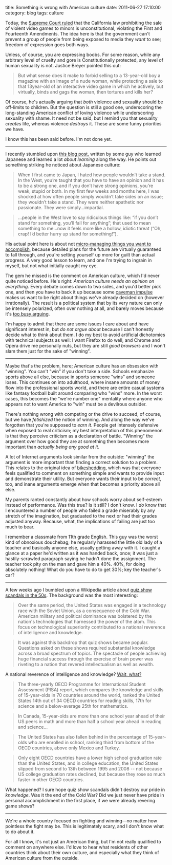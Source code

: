 title: Something is wrong with American culture
date: 2011-06-27 17:10:00
category: blog
tags: culture

Today, the [Supreme Court ruled][violent game decision] that the California law prohibiting the sale of violent video games to minors is unconstitutional, violating the First and Fourteenth Amendments.  The idea here is that the government can't prevent a group of people from being exposed to media they _want_ to see; freedom of expression goes both ways.

Unless, of course, you are expressing boobs.  For some reason, while any arbitrary level of cruelty and gore is Constitutionally protected, any level of human sexuality is not.  Justice Breyer pointed this out:

> But what sense does it make to forbid selling to a 13-year-old boy a magazine with an image of a nude woman, while protecting a sale to that 13­year-old of an interactive video game in which he actively, but virtually, binds and gags the woman, then tortures and kills her?

Of course, he's actually arguing that _both_ violence and sexuality should be off-limits to children.  But the question is still a good one, underscoring the long-standing American conflict of loving violence while underscoring sexuality with shame.  It need not be said, but I remind you that sexuality _creates_ life, whereas violence _destroys_ it.  These are some funny priorities we have.

I know this has been said before.  I'm not done yet.

<!-- more -->

---

I recently stumbled upon [this blog post][probability over certainty], written by some guy who learned Japanese and learned a lot _about learning_ along the way.  He points out something striking he noticed about Japanese culture:

> When I first came to Japan, I hated how people wouldn’t take a stand. In the West, you’re taught that you have to have an opinion and it has to be a strong one, and if you don’t have strong opinions, you’re weak, stupid or both. In my first few weeks and months here, I was shocked at how often people simply wouldn’t take sides on an issue; they wouldn’t take a stand. They were neither apathetic nor passionate. They were simply…impartial.

> ...people in the West love to say ridiculous things like: “if you don’t stand for something, you’ll fall for anything”; that used to mean something to me…now it feels more like a hollow, idiotic threat (“Oh, crap! I’d better hurry up stand for something!”).

His actual point here is about not [micro-managing things you want to accomplish][equivocation cripples action], because detailed plans for the future are virtually guaranteed to fall through, and you're setting yourself up more for guilt than actual progress.  A very good lesson to learn, and one I'm trying to ingrain in myself, but not what initially caught my eye.

The gem he missed is the comment on American culture, which I'd never quite noticed before.  He's right: _American culture needs an opinion on everything_.  Every debate comes down to two sides, and you'd better pick one, and then you have to back it up because some [caveman impulse][confirmation bias] makes us want to be right about things we've already decided on (however irrationally).  The result is a political system that by its very nature can only be intensely polarized, often over nothing at all, and barely moves because it's [too busy arguing][perl 5 and perl 6].

I'm happy to admit that there are some issues I care about and have significant interest in, but _do not argue about_ because I can't honestly decide what to think about them.  I do my best to avoid artificial dichotomies with technical subjects as well: I want Firefox to do well, and Chrome and Opera drive me personally nuts, but they are still _good browsers_ and I won't slam them just for the sake of "winning".

---

Maybe that's the problem, here; American culture has an obsession with "winning".  You can't "win" if you don't take a side.  Schools emphasize sports above all else, because in sports someone "wins" and someone loses.  This continues on into adulthood, where insane amounts of money flow into the professional sports world, and there are entire casual systems like fantasy football built around comparing who "wins" more.  In the worst cases, this becomes the "we're number one" mentality where anyone who appears not to want America to "win" must be a devilrous outsider.

There's nothing wrong with competing or the drive to succeed, of course, but we have _fetishized_ the notion of winning.  And along the way we've forgotten that you're supposed to _earn it_.  People get intensely defensive when exposed to real criticism; my best interpretation of this phenomenon is that they perceive criticism as a declaration of battle.  "Winning" the argument over how good they are at something then becomes more important than _actually being any good at it_.

A lot of Internet arguments look similar from the outside: "winning" the argument is more important than finding a correct solution to a problem.  This relates to the original idea of [bikeshedding][], which was that everyone feels qualified to comment on something simple and wants to provide input and demonstrate their utility.  But everyone wants their input to be _correct_, too, and inane arguments emerge when that becomes a priority above all else.

My parents ranted constantly about how schools worry about self-esteem instead of performance.  Was this true?  Is it still?  I don't know.  I _do_ know that I encountered a number of people who failed a grade miserably by any stretch of the imagination, but graduated to the next or had their grades adjusted anyway.  Because, what, the implications of failing are just too much to bear.

I remember a classmate from 11th grade English.  This guy was the worst kind of obnoxious douchebag; he regularly harassed the little old lady of a teacher and basically anyone else, usually getting away with it.  I caught a glance at a paper he'd written as it was handed back, once; it was just a hastily-scrawled paragraph saying he hadn't done the assignment.  The teacher took pity on the man and gave him a 40%.  40%, for doing absolutely nothing!  What do you have to do to get 30%; key the teacher's car?

---

A few weeks ago I bumbled upon a Wikipedia article about [quiz show scandals in the 50s][].  The background was the most interesting:

> Over the same period, the United States was engaged in a technology race with the Soviet Union, as a consequence of the Cold War. American military and political dominance was bolstered by the nation's technologies that harnessed the power of the atom. This focus on technological superiority contributed to a national reverence of intelligence and knowledge.

> It was against this backdrop that quiz shows became popular. Questions asked on these shows required substantial knowledge across a broad spectrum of topics. The spectacle of people achieving huge financial success through the exercise of brain power was riveting to a nation that revered intellectualism as well as wealth.

A national reverence of intelligence and knowledge?  [Wait, what?][oecd ranking]

> The three-yearly OECD Programme for International Student Assessment (PISA) report, which compares the knowledge and skills of 15-year-olds in 70 countries around the world, ranked the United States 14th out of 34 OECD countries for reading skills, 17th for science and a below-average 25th for mathematics.

> In Canada, 15-year-olds are more than one school year ahead of their US peers in math and more than half a school year ahead in reading and science...

> The United States has also fallen behind in the percentage of 15-year-olds who are enrolled in school, ranking third from bottom of the OECD countries, above only Mexico and Turkey.

> Only eight OECD countries have a lower high school graduation rate than the United States, and in college education, the United States slipped from second to 13th between 1995 and 2008 -- not because US college graduation rates declined, but because they rose so much faster in other OECD countries.

What happened?  I sure hope quiz show scandals didn't destroy our pride in _knowledge_.  Was it the end of the Cold War?  Did we just never have pride in personal accomplishment in the first place, if we were already revering game shows?

---

We're a whole country focused on fighting and winning—no matter how pointless the fight may be.  This is legitimately scary, and I don't know what to do about it.

For all I know, it's not just an American thing, but I'm not really qualified to comment on anywhere else.  I'd love to hear what residents of other countries think about their own culture, and especially what they think of American culture from the outside.

[bikeshedding]: http://en.wikipedia.org/wiki/Parkinson%27s_Law_of_Triviality
[confirmation bias]: http://en.wikipedia.org/wiki/Confirmation_bias
[equivocation cripples action]: http://www.petermichaud.com/essays/equivocation-cripples-action/
[oecd ranking]: http://www.google.com/hostednews/afp/article/ALeqM5juGFSx9LiPaur6eO1KJAypB2ImVQ?docId=CNG.5337504e8f65acf16c57d5cac3cfe339.1c1
[perl 5 and perl 6]: /blog/2011/06/27/perl-5-is-dead,-perl-6-is-a-disaster/
[probability over certainty]: http://www.alljapaneseallthetime.com/blog/probability-over-certainty
[quiz show scandals in the 50s]: http://en.wikipedia.org/wiki/Quiz_show_scandals
[violent game decision]: http://en.wikipedia.org/wiki/Brown_v._Entertainment_Merchants_Association#Decision
